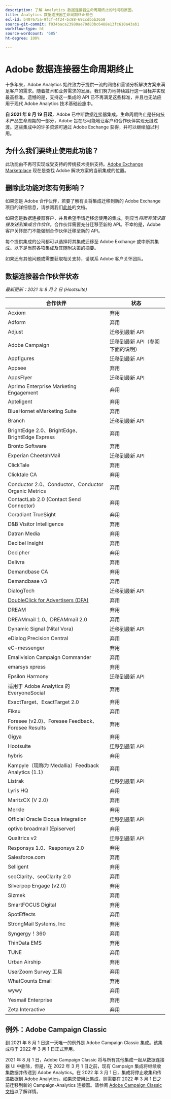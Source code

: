 ```yaml
---
description: 了解 Analytics 数据连接器生命周期终止的时间和原因。
title: Analytics 数据连接器生命周期终止预告
exl-id: b407675a-9fcf-4f24-bc88-69ccdb5b3658
source-git-commit: f034baca23980ae70d83bc6488e13fc610a43ab1
workflow-type: ht
source-wordcount: '685'
ht-degree: 100%

---
```


# Adobe 数据连接器生命周期终止

十多年来，Adobe Analytics 始终致力于提供一流的网络和营销分析解决方案来满足客户的需求。随着技术和业务需求的发展，我们努力地持续践行这一目标并实现最高标准。遗憾的是，支持这一集成的 API 已不再满足这些标准，并且也无法应用于现代 Adobe Analytics 技术基础设施中。

**自 2021 年 8 月 19 日起**，Adobe 已中断数据连接器集成。生命周期终止是任何技术产品生命周期的一部分，Adobe 旨在尽可能地让客户和合作伙伴实现无缝过渡。这些集成中的许多资源可通过 Adobe Exchange 获得，并可以继续加以利用。

## 为什么我们要终止使用此功能？

此功能由不再可实现或受支持的传统技术提供支持。[Adobe Exchange Marketplace](https://partners.adobe.com/exchangeprogram/experiencecloud) 现在是查找 Adobe 解决方案的当前集成的位置。

## 删除此功能对您有何影响？

如果您是 Adobe 合作伙伴，若要了解有关将集成迁移到新的 Adobe Exchange 项目的详细信息，请参阅我们[此处](https://adobeexchangeec.zendesk.com/hc/zh-cn/articles/360003867071-Adobe-Analytics-Integration-Tools)的文档。

如果您是数据连接器客户，并且希望申请迁移您使用的集成，则应当&#x200B;*将所有请求直接发送到集成合作伙伴*。合作伙伴需要充分迁移至新的 API。不幸的是，Adobe 客户关怀部门不能强制合作伙伴迁移至新的 API。

每个提供集成的公司都可以选择将其集成迁移至 Adobe Exchange 或中断其集成。以下是当前各项集成及其随附决策的摘要。

如果还有其他问题或需要获取相关支持，请联系 Adobe 客户关怀团队。

## 数据连接器合作伙伴状态

*最新更新：2021 年 8 月 2 日 (Hootsuite)*

| 合作伙伴 | 状态 |
| --- | --- |
| Acxiom | 弃用 |
| Adform | 弃用 |
| Adjust | 迁移到最新 API |
| Adobe Campaign | 迁移到最新 API（参阅下面的说明） |
| Appfigures | 迁移到最新 API |
| Appsee | 弃用 |
| AppsFlyer | 迁移到最新 API |
| Aprimo Enterprise Marketing Engagement | 弃用 |
| Apteligent | 弃用 |
| BlueHornet eMarketing Suite | 弃用 |
| Branch | 迁移到最新 API |
| BrightEdge 2.0、BrightEdge、BrightEdge Express | 弃用 |
| Bronto Software | 弃用 |
| Experian CheetahMail | 迁移到最新 API |
| ClickTale | 弃用 |
| Clicktale CA | 弃用 |
| Conductor 2.0、Conductor、Conductor Organic Metrics | 弃用 |
| ContactLab 2.0 (Contact Send Connector) | 弃用 |
| Coradiant TrueSight | 弃用 |
| D&amp;B Visitor Intelligence | 弃用 |
| Datran Media | 弃用 |
| Decibel Insight | 弃用 |
| Decipher | 弃用 |
| Delivra | 弃用 |
| Demandbase CA | 弃用 |
| Demandbase v3 | 弃用 |
| DialogTech | 迁移到最新 API |
| [DoubleClick for Advertisers (DFA)](/help/import/data-connectors/dfa-data-connector-analytics/dfa-eol.md) | 弃用 |
| DREAM | 弃用 |
| DREAMmail 1.0、DREAMmail 2.0 | 弃用 |
| Dynamic Signal (Nital Vora) | 迁移到最新 API |
| eDialog Precision Central | 弃用 |
| eC-messenger | 弃用 |
| Emailvision Campaign Commander | 弃用 |
| emarsys xpress | 弃用 |
| Epsilon Harmony | 迁移到最新 API |
| 适用于 Adobe Analytics 的 EveryoneSocial | 弃用 |
| ExactTarget、ExactTarget 2.0 | 弃用 |
| Fiksu | 弃用 |
| Foresee (v2.0)、Foresee Feedback、Foresee Results | 弃用 |
| Gigya | 弃用 |
| Hootsuite | 迁移到最新 API |
| hybris | 弃用 |
| Kampyle（现称为 Medallia）Feedback Analytics (1.1) | 弃用 |
| Listrak | 迁移到最新 API |
| Lyris HQ | 弃用 |
| MaritzCX (V 2.0) | 弃用 |
| Merkle | 弃用 |
| Official Oracle Eloqua Integration | 迁移到最新 API |
| optivo broadmail (Episerver) | 弃用 |
| Qualtrics v2 | 迁移到最新 API |
| Responsys 1.0、Responsys 2.0 | 弃用 |
| Salesforce.com | 弃用 |
| Selligent | 弃用 |
| seoClarity、seoClarity 2.0 | 弃用 |
| Silverpop Engage (v2.0) | 弃用 |
| Sizmek | 弃用 |
| SmartFOCUS Digital | 弃用 |
| SpotEffects | 弃用 |
| StrongMail Systems, Inc | 弃用 |
| Syngergy！360 | 弃用 |
| ThinData EMS | 弃用 |
| TUNE | 弃用 |
| Urban Airship | 弃用 |
| UserZoom Survey 工具 | 弃用 |
| WhatCounts Email | 弃用 |
| wywy | 弃用 |
| Yesmail Enterprise | 弃用 |
| Zeta Interactive | 弃用 |

## 例外：Adobe Campaign Classic

到 2021 年 8 月 1 日这一天唯一的例外是 Adobe Campaign Classic 集成。该集成将于 2022 年 3 月 1 日正式弃用。

2021 年 8 月 1 日，Adobe Campaign Classic 将与所有其他集成一起从数据连接器 UI 中删除，但是，在 2022 年 3 月 1 日之前，现有 Campaign 集成将继续收集数据并传递到 Adobe Analytics。在 2022 年 3 月 1 日，集成将停止收集和传递数据到 Adobe Analytics。如果您使用此集成，则需要在 2022 年 3 月 1 日之前迁移到新的 Campaign-Analytics 连接器。请参阅 [Adobe Campaign Classic 文档](https://experienceleague.adobe.com/docs/campaign-classic/using/release-notes/aa-connector-migration.html?lang=zh-Hans)以了解详情。
